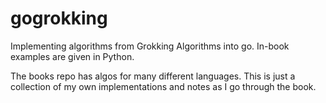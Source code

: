 # gogrokking

Implementing algorithms from Grokking Algorithms into go. In-book examples are given in Python.

The books repo has algos for many different languages.
This is just a collection of my own implementations and notes as I go through the book. 